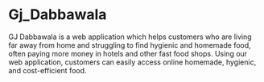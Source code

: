 
# Gj_Dabbawala
GJ Dabbawala is a web application which helps customers who are living far away from home and struggling to find hygienic and homemade food, often paying more money in hotels and other fast food shops. Using our web application, customers can easily access online homemade, hygienic, and cost-efficient food. 

